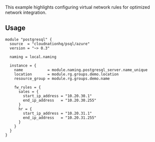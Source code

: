 This example highlights configuring virtual network rules for optimized network integration.

## Usage

```hcl
module "postgresql" {
  source  = "cloudnationhq/psql/azure"
  version = "~> 0.3"

  naming = local.naming

  instance = {
    name           = module.naming.postgresql_server.name_unique
    location       = module.rg.groups.demo.location
    resource_group = module.rg.groups.demo.name

    fw_rules = {
      sales = {
        start_ip_address = "10.20.30.1"
        end_ip_address   = "10.20.30.255"
      }
      hr = {
        start_ip_address = "10.20.31.1"
        end_ip_address   = "10.20.31.255"
      }
    }
  }
}
```
